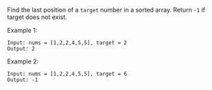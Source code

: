 Find the last position of a `target` number in a sorted array. Return `-1` if target does not exist.

Example 1:
```
Input: nums = [1,2,2,4,5,5], target = 2
Output: 2
```
Example 2:
```
Input: nums = [1,2,2,4,5,5], target = 6
Output: -1
```